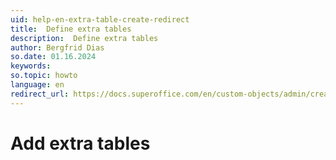 ```yaml
---
uid: help-en-extra-table-create-redirect
title:  Define extra tables
description:  Define extra tables
author: Bergfrid Dias
so.date: 01.16.2024
keywords: 
so.topic: howto
language: en
redirect_url: https://docs.superoffice.com/en/custom-objects/admin/create-extra-table.html
---
```


# Add extra tables
